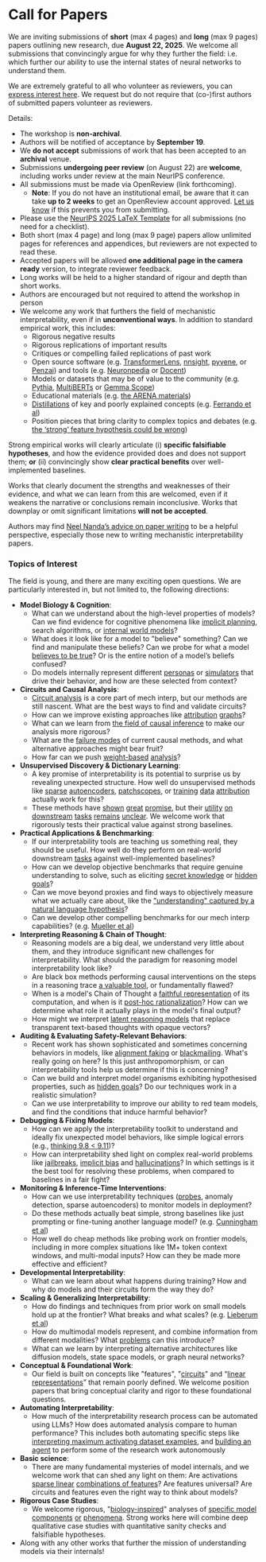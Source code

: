 # Call for Papers
We are inviting submissions of **short** (max 4 pages) and **long** (max 9 pages) papers outlining new research, due **August 22, 2025**. We welcome all submissions that convincingly argue for why they further the field: i.e. which further our ability to use the internal states of neural networks to understand them. 

We are extremely grateful to all who volunteer as reviewers, you can [express interest here](https://www.google.com/url?q=https://docs.google.com/forms/d/e/1FAIpQLSdiw1SJllzoTz_nqzDTzTOGb9DV3W_truQyh-WvYj_QGIi7Mg/viewform?usp%3Ddialog&sa=D&source=editors&ust=1752667627980526&usg=AOvVaw2_T9LSDhbDpR5JTMMwtvYp). We request but do not require that (co-)first authors of submitted papers volunteer as reviewers. 

Details: 
* The workshop is **non-archival**.
* Authors will be notified of acceptance by **September 19**.
* We **do not accept** submissions of work that has been accepted to an **archival** venue.
* Submissions **undergoing peer review** (on August 22) are **welcome**, including works under review at the main NeurIPS conference.
* All submissions must be made via OpenReview (link forthcoming).
  * **Note**: If you do not have an institutional email, be aware that it can take **up to 2 weeks** to get an OpenReview account approved. [Let us know](mailto:neurips2025@mechinterpworkshop.com) if this prevents you from submitting.
* Please use the [NeurIPS 2025 LaTeX Template](https://www.google.com/url?q=https://media.neurips.cc/Conferences/NeurIPS2025/Styles.zip&sa=D&source=editors&ust=1752667627981783&usg=AOvVaw00P0nl2dZMxzPY7Y63wL-l) for all submissions (no need for a checklist).
* Both short (max 4 page) and long (max 9 page) papers allow unlimited pages for references and appendices, but reviewers are not expected to read these.
* Accepted papers will be allowed **one additional page in the camera ready** version, to integrate reviewer feedback.
* Long works will be held to a higher standard of rigour and depth than short works.
* Authors are encouraged but not required to attend the workshop in person
* We welcome any work that furthers the field of mechanistic interpretability, even if in **unconventional ways**. In addition to standard empirical work, this includes:
  * Rigorous negative results
  * Rigorous replications of important results
  * Critiques or compelling failed replications of past work
  * Open source software (e.g. [TransformerLens](https://www.google.com/url?q=https://github.com/neelnanda-io/TransformerLens&sa=D&source=editors&ust=1752667627982850&usg=AOvVaw160VTi_dB1WX0bGIsgd2-u), [nnsight](https://www.google.com/url?q=https://github.com/ndif-team/nnsight&sa=D&source=editors&ust=1752667627982921&usg=AOvVaw07mWNNVV851UdmgWxOgCYv), [pyvene](https://www.google.com/url?q=https://github.com/stanfordnlp/pyvene/tree/main/pyvene/models/mlp&sa=D&source=editors&ust=1752667627982998&usg=AOvVaw39Gw2YNlgMAzVooqPA70HU), or [Penzai](https://www.google.com/url?q=https://github.com/google-deepmind/penzai&sa=D&source=editors&ust=1752667627983076&usg=AOvVaw0m3BtTXiX7Wm-2J1U6pMad)) and tools (e.g. [Neuronpedia](https://www.google.com/url?q=http://neuronpedia.org&sa=D&source=editors&ust=1752667627983154&usg=AOvVaw3fS_2RvbqMUfmmta_8_v4R) or [Docent](https://www.google.com/url?q=https://transluce.org/introducing-docent&sa=D&source=editors&ust=1752667627983231&usg=AOvVaw1bo9_hj3OHCSLK6kblq3a4))
  * Models or datasets that may be of value to the community (e.g. [Pythia](https://www.google.com/url?q=https://arxiv.org/abs/2304.01373&sa=D&source=editors&ust=1752667627983377&usg=AOvVaw1x00IrVTaHdCAAiPt9-LjU), [MultiBERTs](https://www.google.com/url?q=https://arxiv.org/abs/2106.16163&sa=D&source=editors&ust=1752667627983443&usg=AOvVaw1L7z7jP4tlbaOKpI1sqXLZ) or [Gemma Scope](https://www.google.com/url?q=https://arxiv.org/abs/2408.05147&sa=D&source=editors&ust=1752667627983511&usg=AOvVaw37bEeYgZzVM-JRvxmMXnN-))
  * Educational materials (e.g. [the ARENA materials](https://www.google.com/url?q=https://arena3-chapter1-transformer-interp.streamlit.app/&sa=D&source=editors&ust=1752667627983662&usg=AOvVaw0FnSp6e0Cvt2Gg1ObW8BnQ))
  * [Distillations](https://www.google.com/url?q=https://distill.pub/2017/research-debt/&sa=D&source=editors&ust=1752667627983761&usg=AOvVaw2gxvwoz27LHnB2HwFN92iw) of key and poorly explained concepts (e.g. [Ferrando et al](https://www.google.com/url?q=https://arxiv.org/abs/2405.00208&sa=D&source=editors&ust=1752667627983886&usg=AOvVaw2UDI9rmdA4_kxYVAPlJKGW))
  * Position pieces that bring clarity to complex topics and debates (e.g. [the ‘strong’ feature hypothesis could be wrong](https://www.google.com/url?q=https://www.alignmentforum.org/posts/tojtPCCRpKLSHBdpn/the-strong-feature-hypothesis-could-be-wrong&sa=D&source=editors&ust=1752667627984104&usg=AOvVaw0CQt89odPMVQIE9OFIeRwk))

Strong empirical works will clearly articulate (i) **specific falsifiable hypotheses**, and how the evidence provided does and does not support them; **or** (ii) convincingly show **clear practical benefits** over well-implemented baselines. 

Works that clearly document the strengths and weaknesses of their evidence, and what we can learn from this are welcomed, even if it weakens the narrative or conclusions remain inconclusive. Works that downplay or omit significant limitations **will not be accepted**. 

Authors may find [Neel Nanda’s advice on paper writing](https://www.google.com/url?q=https://www.alignmentforum.org/posts/eJGptPbbFPZGLpjsp/highly-opinionated-advice-on-how-to-write-ml-papers&sa=D&source=editors&ust=1752667627984967&usg=AOvVaw1cOhq4zHZBsvGl8lS9XEza) to be a helpful perspective, especially those new to writing mechanistic interpretability papers. 
### Topics of Interest
The field is young, and there are many exciting open questions. We are particularly interested in, but not limited to, the following directions: 
* **Model Biology & Cognition**:
  * What can we understand about the high-level properties of models? Can we find evidence for cognitive phenomena like [implicit planning](https://www.google.com/url?q=https://transformer-circuits.pub/2025/attribution-graphs/biology.html%23dives-poems&sa=D&source=editors&ust=1752667627985565&usg=AOvVaw0AdsHdaCXaXRia89cSZyVt), search algorithms, or [internal world models](https://www.google.com/url?q=https://arxiv.org/abs/2210.13382&sa=D&source=editors&ust=1752667627985667&usg=AOvVaw37C1BwMS4zoz6rPnIg3qzZ)?
  * What does it look like for a model to "believe" something? Can we find and manipulate these beliefs? Can we probe for what a model [believes to be true](https://www.google.com/url?q=https://arxiv.org/abs/2310.06824&sa=D&source=editors&ust=1752667627985884&usg=AOvVaw0ZzaKLhDJsOqJ4la3xzu0g)? Or is the entire notion of a model’s beliefs confused?
  * Do models internally represent different [personas](https://www.google.com/url?q=https://arxiv.org/abs/2406.12094&sa=D&source=editors&ust=1752667627986059&usg=AOvVaw2AIOiyicm7Y_IrRxyWpuuS) or [simulators](https://www.google.com/url?q=https://www.nature.com/articles/s41586-023-06647-8&sa=D&source=editors&ust=1752667627986137&usg=AOvVaw3aep90Zwq-954O6VqsQaGw) that drive their behavior, and how are these selected from context?
* **Circuits and Causal Analysis**:
  * [Circuit analysis](https://www.google.com/url?q=https://distill.pub/2020/circuits/zoom-in/&sa=D&source=editors&ust=1752667627986363&usg=AOvVaw3lVsXSAPfwgC1ULXAJYIQm) is a core part of mech interp, but our methods are still nascent. What are the best ways to find and validate circuits?
  * How can we improve existing approaches like [attribution](https://www.google.com/url?q=https://arxiv.org/abs/2406.11944&sa=D&source=editors&ust=1752667627986608&usg=AOvVaw04eK_wABire_d0EOFp6kKr) [graphs](https://www.google.com/url?q=https://transformer-circuits.pub/2025/attribution-graphs/methods.html&sa=D&source=editors&ust=1752667627986688&usg=AOvVaw31pFa75Y5O_wqr2EhyVpy5)?
  * What can we learn from [the field of causal inference](https://www.google.com/url?q=https://arxiv.org/abs/2407.04690&sa=D&source=editors&ust=1752667627986823&usg=AOvVaw2TFK8CDNdZYaXSm313NKsL) to make our analysis more rigorous?
  * What are the [failure modes](https://www.google.com/url?q=https://arxiv.org/abs/2307.15771&sa=D&source=editors&ust=1752667627986960&usg=AOvVaw0iqRarzvZJr0aFeeLZENWm) of current causal methods, and what alternative approaches might bear fruit?
  * How far can we push [weight-based](https://www.google.com/url?q=https://arxiv.org/abs/2301.05217&sa=D&source=editors&ust=1752667627987133&usg=AOvVaw0DPdPkK2WI4P-dohuTHPQW) [analysis](https://www.google.com/url?q=https://arxiv.org/abs/2410.08417&sa=D&source=editors&ust=1752667627987198&usg=AOvVaw1rv0oBfyRzX2tlGlK6Utc0)?
* **Unsupervised Discovery & Dictionary Learning**:
  * A key promise of interpretability is its potential to surprise us by revealing unexpected structure. How well do unsupervised methods like [sparse](https://www.google.com/url?q=https://arxiv.org/abs/2103.15949&sa=D&source=editors&ust=1752667627987505&usg=AOvVaw3JaAEaZWCwYd89F9NZRXD0) [autoencoders](https://www.google.com/url?q=https://transformer-circuits.pub/2023/monosemantic-features&sa=D&source=editors&ust=1752667627987600&usg=AOvVaw2nuXEyfkgg94L0NSKkmVi2), [patch](https://www.google.com/url?q=https://arxiv.org/abs/2401.06102&sa=D&source=editors&ust=1752667627987662&usg=AOvVaw2Mui-fNsw2Ed6EjaQV3ni7)[scopes](https://www.google.com/url?q=https://arxiv.org/abs/2403.10949v2&sa=D&source=editors&ust=1752667627987712&usg=AOvVaw0sW6hIN7cdy6N_qHRIwMal), or [training](https://www.google.com/url?q=https://proceedings.mlr.press/v70/koh17a?ref%3Dhttps://githubhelp.com&sa=D&source=editors&ust=1752667627987796&usg=AOvVaw14ByV43C1Tvk7oJd6PJTZ_) [data](https://www.google.com/url?q=https://arxiv.org/abs/2308.03296&sa=D&source=editors&ust=1752667627987884&usg=AOvVaw23FyX1-Amnrl5DEGURXubA) [attribution](https://www.google.com/url?q=https://arxiv.org/abs/2205.11482&sa=D&source=editors&ust=1752667627987952&usg=AOvVaw3kdYQXxuWjuznZnDBGs38s) actually work for this?
  * These methods have [shown](https://www.google.com/url?q=https://transformer-circuits.pub/2024/scaling-monosemanticity/index.html&sa=D&source=editors&ust=1752667627988100&usg=AOvVaw3Gzb57Q-B8uM032vz0BTjt) [great](https://www.google.com/url?q=https://transformer-circuits.pub/2025/attribution-graphs/biology.html&sa=D&source=editors&ust=1752667627988181&usg=AOvVaw2fI9NfTHhUhItzyHXTpjXI) [promise](https://www.google.com/url?q=https://arxiv.org/abs/2503.10965&sa=D&source=editors&ust=1752667627988246&usg=AOvVaw3hygcO8iHCLN0Nr7Tq1xFG), but their [utility](https://www.google.com/url?q=https://arxiv.org/abs/2502.16681&sa=D&source=editors&ust=1752667627988319&usg=AOvVaw3zmsaLOYFxEEIT7KLXlm-1) [on](https://www.google.com/url?q=https://www.tilderesearch.com/blog/sieve&sa=D&source=editors&ust=1752667627988384&usg=AOvVaw0XCbdQieHxu23ZCYgIzAAX) [downstream](https://www.google.com/url?q=https://arxiv.org/abs/2501.17148&sa=D&source=editors&ust=1752667627988451&usg=AOvVaw0jg1CDUP5RnTf2lHu58H42) [tasks](https://www.google.com/url?q=https://transformer-circuits.pub/2024/features-as-classifiers/index.html&sa=D&source=editors&ust=1752667627988535&usg=AOvVaw3JuIgpkf2xLj6fzevx3isd) [remains](https://www.google.com/url?q=https://arxiv.org/abs/2502.04382&sa=D&source=editors&ust=1752667627988604&usg=AOvVaw3nFhxZGBigfGlWsteGGDWh) [unclear](https://www.google.com/url?q=https://www.alignmentforum.org/posts/4uXCAJNuPKtKBsi28/negative-results-for-saes-on-downstream-tasks&sa=D&source=editors&ust=1752667627988699&usg=AOvVaw0Bs6ibI3q4lblBcslsrOc0). We welcome work that rigorously tests their practical value against strong baselines.
* **Practical Applications & Benchmarking**:
  * If our interpretability tools are teaching us something real, they should be useful. How well do they perform on real-world downstream [tasks](https://www.google.com/url?q=https://www.lesswrong.com/posts/wGRnzCFcowRCrpX4Y/downstream-applications-as-validation-of-interpretability&sa=D&source=editors&ust=1752667627989134&usg=AOvVaw0W8EtNmhEo-QqRt8bCB-sU) against well-implemented baselines?
  * How can we develop objective benchmarks that require genuine understanding to solve, such as eliciting [secret knowledge](https://www.google.com/url?q=https://arxiv.org/abs/2505.14352&sa=D&source=editors&ust=1752667627989360&usg=AOvVaw2NXkZ1h2xAxkE1JOxFCqM9) or [hidden goals](https://www.google.com/url?q=https://arxiv.org/abs/2503.10965&sa=D&source=editors&ust=1752667627989431&usg=AOvVaw1-wJPF3RvSB-4Bx4rr5MAe)?
  * Can we move beyond proxies and find ways to objectively measure what we actually care about, like the ["understanding" captured by a natural language hypothesis](https://www.google.com/url?q=https://arxiv.org/abs/2502.04382&sa=D&source=editors&ust=1752667627989653&usg=AOvVaw27DM80cv-VuGvSmsu_9Ox_)?
  * Can we develop other compelling benchmarks for our mech interp capabilities? (e.g. [Mueller et al](https://www.google.com/url?q=https://arxiv.org/abs/2504.13151&sa=D&source=editors&ust=1752667627989819&usg=AOvVaw2hm2DjWNfI7K1N-7eIuOfR))
* **Interpreting Reasoning & Chain of Thought**:
  * Reasoning models are a big deal, we understand very little about them, and they introduce significant new challenges for interpretability. What should the paradigm for reasoning model interpretability look like?
  * Are black box methods performing causal interventions on the steps in a reasoning trace [a valuable tool](https://www.google.com/url?q=https://arxiv.org/abs/2506.19143&sa=D&source=editors&ust=1752667627990290&usg=AOvVaw0QyowzfzxwQf_3Bj1G56Mg), or fundamentally flawed?
  * When is a model's Chain of Thought a [faithful representation](https://www.google.com/url?q=https://arxiv.org/abs/2305.04388&sa=D&source=editors&ust=1752667627990447&usg=AOvVaw17292dDJfJOgfO6ebjIFw4) of its computation, and when is it [post-hoc rationalization](https://www.google.com/url?q=https://arxiv.org/abs/2503.08679&sa=D&source=editors&ust=1752667627990557&usg=AOvVaw29T9nAk6FeLkaQw1rRwo5Y)? How can we determine what role it actually plays in the model's final output?
  * How might we interpret [latent reasoning models](https://www.google.com/url?q=https://arxiv.org/abs/2412.06769&sa=D&source=editors&ust=1752667627990749&usg=AOvVaw1epPgdZiltATG6q8G_Ix7f) that replace transparent text-based thoughts with opaque vectors?
* **Auditing & Evaluating Safety-Relevant Behaviors**:
  * Recent work has shown sophisticated and sometimes concerning behaviors in models, like [alignment faking](https://www.google.com/url?q=https://arxiv.org/abs/2412.14093&sa=D&source=editors&ust=1752667627991076&usg=AOvVaw2ejUS1aEQTqfyxdOA95G0A) or [blackmailing](https://www.google.com/url?q=https://www.anthropic.com/research/agentic-misalignment&sa=D&source=editors&ust=1752667627991156&usg=AOvVaw39nd1Is-u_KYLKhsTO6_E5). What's really going on here? Is this just anthropomorphism, or can interpretability tools help us determine if this is concerning?
  * Can we build and interpret model organisms exhibiting hypothesised properties, such as [hidden goals](https://www.google.com/url?q=https://arxiv.org/abs/2503.10965&sa=D&source=editors&ust=1752667627991436&usg=AOvVaw2-FbvCp3sKiIA8CNPrkH3L)? Do our techniques work in a realistic simulation?
  * Can we use interpretability to improve our ability to red team models, and find the conditions that induce harmful behavior?
* **Debugging & Fixing Models**:
  * How can we apply the interpretability toolkit to understand and ideally fix unexpected model behaviors, like simple logical errors (e.g., [thinking 9.8 < 9.11](https://www.google.com/url?q=https://transluce.org/observability-interface&sa=D&source=editors&ust=1752667627991915&usg=AOvVaw0m5Ubbo6RHRX2qt-PvjGH4))?
  * How can interpretability shed light on complex real-world problems like [jailbreaks](https://www.google.com/url?q=https://transformer-circuits.pub/2025/attribution-graphs/biology.html%23dives-jailbreak&sa=D&source=editors&ust=1752667627992095&usg=AOvVaw2h_6bXKkfaTbrcNkfY8NIn), [implicit bias](https://www.google.com/url?q=https://arxiv.org/abs/2506.10922&sa=D&source=editors&ust=1752667627992169&usg=AOvVaw3JgejvWZzCfp_bACjppYTW) and [hallucinations](https://www.google.com/url?q=https://arxiv.org/abs/2411.14257&sa=D&source=editors&ust=1752667627992240&usg=AOvVaw0QEA7yAlD2IVbF8pWjbkRt)? In which settings is it the best tool for resolving these problems, when compared to baselines in a fair fight?
* **Monitoring & Inference-Time Interventions**:
  * How can we use interpretability techniques ([probes](https://www.google.com/url?q=https://arxiv.org/abs/2102.12452&sa=D&source=editors&ust=1752667627992567&usg=AOvVaw2njWw9EKhIG80Xh5TpnSyL), anomaly detection, sparse autoencoders) to monitor models in deployment?
  * Do these methods actually beat simple, strong baselines like just prompting or fine-tuning another language model? (e.g. [Cunningham et al](https://www.google.com/url?q=https://alignment.anthropic.com/2025/cheap-monitors/&sa=D&source=editors&ust=1752667627992860&usg=AOvVaw3Kb_WKeT2TFhfQTPNU33sD))
  * How well do cheap methods like probing work on frontier models, including in more complex situations like 1M+ token context windows, and multi-modal inputs? How can they be made more effective and efficient?
* **Developmental Interpretability**:
  * What can we learn about what happens during training? How and why do models and their circuits form the way they do?
* **Scaling & Generalizing Interpretability**:
  * How do findings and techniques from prior work on small models hold up at the frontier? What breaks and what scales? (e.g. [Lieberum et al](https://www.google.com/url?q=https://arxiv.org/abs/2307.09458&sa=D&source=editors&ust=1752667627993596&usg=AOvVaw1AC5BrEDHUYWCRuyOed3tV))
  * How do multimodal models represent, and combine information from different modalities? What [problems](https://www.google.com/url?q=https://openreview.net/pdf?id%3DVUhRdZp8ke&sa=D&source=editors&ust=1752667627993782&usg=AOvVaw11YUrLjqiaqMdh8ABAMrhv) can this introduce?
  * What can we learn by interpreting alternative architectures like diffusion models, state space models, or graph neural networks?
* **Conceptual & Foundational Work**:
  * Our field is built on concepts like "features", "[circuits](https://www.google.com/url?q=https://distill.pub/2020/circuits/zoom-in/&sa=D&source=editors&ust=1752667627994154&usg=AOvVaw2i1VyC-m72xSA7uCi2-3Bf)" and “[linear representations](https://www.google.com/url?q=https://transformer-circuits.pub/2024/july-update/index.html%23linear-representations&sa=D&source=editors&ust=1752667627994283&usg=AOvVaw2oLjVTxMSXSpQi9NGFCMGd)” that remain poorly defined. We welcome position papers that bring conceptual clarity and rigor to these foundational questions.
* **Automating Interpretability**:
  * How much of the interpretability research process can be automated using LLMs? How does automated analysis compare to human performance? This includes both automating specific steps like [interpreting maximum activating dataset examples](https://www.google.com/url?q=https://openaipublic.blob.core.windows.net/neuron-explainer/paper/index.html&sa=D&source=editors&ust=1752667627994785&usg=AOvVaw2zo6l9F77a6jTXNvq0dH8E), and [building an agent](https://www.google.com/url?q=https://arxiv.org/abs/2404.14394&sa=D&source=editors&ust=1752667627994863&usg=AOvVaw0xbGZR9BZab36NYC1W3Xhz) to perform some of the research work autonomously
* **Basic science**:
  * There are many fundamental mysteries of model internals, and we welcome work that can shed any light on them: Are activations [sparse linear](https://www.google.com/url?q=https://arxiv.org/abs/1601.03764&sa=D&source=editors&ust=1752667627995180&usg=AOvVaw1-JAVaYEyxD6kFz9eiaxKl) [combinations of features](https://www.google.com/url?q=https://transformer-circuits.pub/2022/toy_model/index.html&sa=D&source=editors&ust=1752667627995270&usg=AOvVaw0FX3i9o32cjjRi9Pwxosbd)? Are features universal? Are circuits and features even the right way to think about models?
* **Rigorous Case Studies**:
  * We welcome rigorous, "[biology-inspired](https://www.google.com/url?q=https://distill.pub/2020/circuits/curve-circuits/&sa=D&source=editors&ust=1752667627995571&usg=AOvVaw2AdIAsQ2XdX3XGMCAK6KCn)" analyses of [specific model](https://www.google.com/url?q=https://arxiv.org/abs/2310.04625&sa=D&source=editors&ust=1752667627995651&usg=AOvVaw1yzJMszytSTLa-TcMtxxhd) [components](https://www.google.com/url?q=https://transformer-circuits.pub/2024/scaling-monosemanticity/index.html&sa=D&source=editors&ust=1752667627995734&usg=AOvVaw0C54_PS2jYVq4dolW7lHOc) [or](https://www.google.com/url?q=https://arxiv.org/abs/2305.01610&sa=D&source=editors&ust=1752667627995794&usg=AOvVaw1u_GNhwwjkhQcLzQ8xerPu) [phenomena](https://www.google.com/url?q=https://arxiv.org/abs/2306.09346&sa=D&source=editors&ust=1752667627995858&usg=AOvVaw0oA5UM64FvTkPVVF6WCuzs). Strong works here will combine deep qualitative case studies with quantitative sanity checks and falsifiable hypotheses.
* Along with any other works that further the mission of understanding models via their internals!